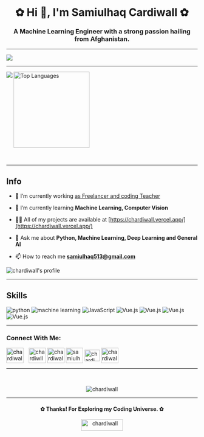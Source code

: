 <h1 align="center">✿ Hi 👋, I'm Samiulhaq Cardiwall ✿</h1>
<h3 align="center">A Machine Learning Engineer with a strong passion hailing from Afghanistan.</h3>


<hr/>
<img src="https://user-images.githubusercontent.com/10498744/210012254-234538ff-d198-48aa-8964-37e6fd45d227.gif" />
<hr/>

<p>

<picture>
<source 
  srcset="https://github-readme-stats.vercel.app/api?username=chardiwall&show_icons=true&theme=dark"
  media="(prefers-color-scheme: dark)"
/>
<source
  srcset="https://github-readme-stats.vercel.app/api?username=chardiwall&show_icons=true"
  media="(prefers-color-scheme: light), (prefers-color-scheme: no-preference)"
/>
<img align=left src="https://github-readme-stats.vercel.app/api?username=anuraghazra&show_icons=true" />
</picture>

  
<img height=200px alt="Top Languages" src="https://github-readme-stats.vercel.app/api/top-langs/?username=anuraghazra&layout=compact" />

</p>

<br/>
<hr/>

## Info
- 🔭 I’m currently working [as Freelancer and coding Teacher](https://github.com/chardiwall/Coding-for-beginners-and-beyond)

- 🌱 I’m currently learning **Machine Learning, Computer Vision**

- 👨‍💻 All of my projects are available at [https://chardiwall.vercel.app/](https://chardiwall.vercel.app/)

- 💬 Ask me about **Python, Machine Learning, Deep Learning and General AI**

- 📫 How to reach me **samiulhaq513@gmail.com**

![chardiwall's profile](https://komarev.com/ghpvc/?username=chardiwall&label=Profile%20views&color=082036&style=flat)

<hr/>

## Skills

![python](https://img.shields.io/badge/python-%2314354C.svg?style=for-the-badge&logo=python&logoColor=white)
![machine learning](https://img.shields.io/badge/Machine%20Leaning-2e5c82?style=for-the-badge&logo=NixOS&logoColor=white)
![JavaScript](https://img.shields.io/badge/JavaScript-%23323330.svg?style=for-the-badge&logo=python&logoColor=white)
![Vue.js](https://img.shields.io/badge/vuejs-%2335495e.svg?style=for-the-badge&logo=vuedotjs&logoColor=%234FC08D)
![Vue.js](https://img.shields.io/badge/Docker-3798fa.svg?style=for-the-badge&logo=docker&logoColor=white)
![Vue.js](https://img.shields.io/badge/MY%20SQL-000000.svg?style=for-the-badge&logo=mysql&logoColor=white)
![Vue.js](https://img.shields.io/badge/Linux-341fab.svg?style=for-the-badge&logo=linux&logoColor=white)

<hr/>


<h3 align="left">Connect With Me:</h3>
<p align="left"><a style="margin-right:10px" href="https://www.linkedin.com/in/chardiwall/" target="blank"><img align="center" src="https://cdn-icons-png.flaticon.com/512/174/174857.png?w=740&t=st=1680215035~exp=1680215635~hmac=7c6945dd6e2dd69509b97a87bf5aa5048beef02c494e89d910a8e030fa5b412c" alt="chardiwall" height="40" width="45" /></a>
<a href="https://dev.to/chardiwall" target="blank"><img align="center" src="https://raw.githubusercontent.com/rahuldkjain/github-profile-readme-generator/master/src/images/icons/Social/devto.svg" alt="chardiwll" height="40" width="45" /></a>
<a href="https://stackoverflow.com/users/samiulhaq-chardewall" target="blank"><img align="center" src="https://raw.githubusercontent.com/rahuldkjain/github-profile-readme-generator/master/src/images/icons/Social/stack-overflow.svg" alt="chardiwall" height="40" width="45" /></a>
<a href="https://kaggle.com/samiulhaqchardewall" target="blank"><img align="center" src="https://raw.githubusercontent.com/rahuldkjain/github-profile-readme-generator/master/src/images/icons/Social/kaggle.svg" alt="samiulhaq chardewall" height="40" width="45" /></a>
<a href="https://medium.com/samiulhaq513" target="blank"><img align="center" src="https://raw.githubusercontent.com/rahuldkjain/github-profile-readme-generator/master/src/images/icons/Social/medium.svg" alt="chardiwall" height="30" width="40" /></a>
<a href="https://www.hackerrank.com/samiulhaq513" target="blank"><img align="center" src="https://raw.githubusercontent.com/rahuldkjain/github-profile-readme-generator/master/src/images/icons/Social/hackerrank.svg" alt="chardiwall" height="40" width="45" /></a>
</p>

<hr/>
<br>

<p align=center><img align="center" src="https://github-readme-streak-stats.herokuapp.com/?user=chardiwall&" alt="chardiwall" /></p>
<hr>

<h4 align=center>✿ Thanks! For Exploring my Coding Universe. ✿</h4>

<p align=center><a href="https://www.buymeacoffee.com/chardiwall"> <img align="center" src="https://cdn.buymeacoffee.com/buttons/v2/default-yellow.png" height="30" width="110" alt="chardiwall" /></a></p><br><br>

